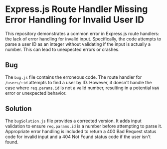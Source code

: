 # Express.js Route Handler Missing Error Handling for Invalid User ID

This repository demonstrates a common error in Express.js route handlers: the lack of error handling for invalid input.  Specifically, the code attempts to parse a user ID as an integer without validating if the input is actually a number. This can lead to unexpected errors or crashes.

## Bug

The `bug.js` file contains the erroneous code.  The route handler for `/users/:id` attempts to find a user by ID. However, it doesn't handle the case where `req.params.id` is not a valid number, resulting in a potential `NaN` error or unexpected behavior.

## Solution

The `bugSolution.js` file provides a corrected version.  It adds input validation to ensure `req.params.id` is a number before attempting to parse it.  Appropriate error handling is included to return a 400 Bad Request status code for invalid input and a 404 Not Found status code if the user isn't found.